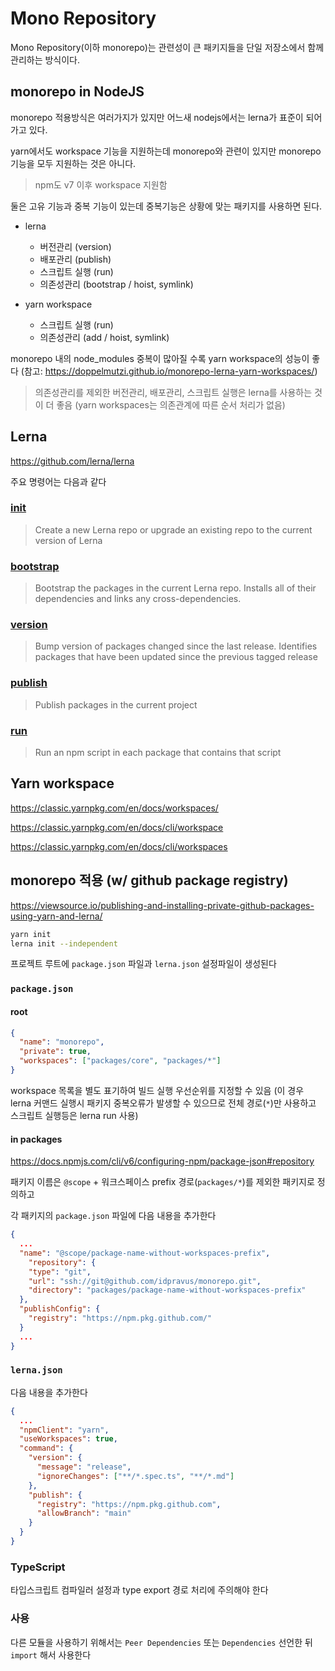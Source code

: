 # Mono Repository

Mono Repository(이하 monorepo)는 관련성이 큰 패키지들을 단일 저장소에서 함께 관리하는 방식이다.

## monorepo in NodeJS

monorepo 적용방식은 여러가지가 있지만 어느새 nodejs에서는 lerna가 표준이 되어가고 있다.

yarn에서도 workspace 기능을 지원하는데 monorepo와 관련이 있지만 monorepo 기능을 모두 지원하는 것은 아니다.

> npm도 v7 이후 workspace 지원함

둘은 고유 기능과 중복 기능이 있는데 중복기능은 상황에 맞는 패키지를 사용하면 된다.

- lerna

  - 버전관리 (version)
  - 배포관리 (publish)
  - 스크립트 실행 (run)
  - 의존성관리 (bootstrap / hoist, symlink)

- yarn workspace

  - 스크립트 실행 (run)
  - 의존성관리 (add / hoist, symlink)

monorepo 내의 node_modules 중복이 많아질 수록 yarn workspace의 성능이 좋다
(참고: <https://doppelmutzi.github.io/monorepo-lerna-yarn-workspaces/>)

> 의존성관리를 제외한 버전관리, 배포관리, 스크립트 실행은 lerna를 사용하는 것이 더 좋음 (yarn workspaces는 의존관계에 따른 순서 처리가 없음)

## Lerna

<https://github.com/lerna/lerna>

주요 명령어는 다음과 같다

### [init](https://github.com/lerna/lerna/tree/main/commands/init#readme)

> Create a new Lerna repo or upgrade an existing repo to the current version of Lerna

### [bootstrap](https://github.com/lerna/lerna/tree/main/commands/bootstrap#readme)

> Bootstrap the packages in the current Lerna repo. Installs all of their dependencies and links any cross-dependencies.

### [version](https://github.com/lerna/lerna/tree/main/commands/version#readme)

> Bump version of packages changed since the last release.
> Identifies packages that have been updated since the previous tagged release

### [publish](https://github.com/lerna/lerna/tree/main/commands/publish#readme)

> Publish packages in the current project

### [run](https://github.com/lerna/lerna/tree/main/commands/run#readme)

> Run an npm script in each package that contains that script

## Yarn workspace

<https://classic.yarnpkg.com/en/docs/workspaces/>

<https://classic.yarnpkg.com/en/docs/cli/workspace>

<https://classic.yarnpkg.com/en/docs/cli/workspaces>

## monorepo 적용 (w/ github package registry)

<https://viewsource.io/publishing-and-installing-private-github-packages-using-yarn-and-lerna/>

```bash
yarn init
lerna init --independent
```

프로젝트 루트에 `package.json` 파일과 `lerna.json` 설정파일이 생성된다

### `package.json`

#### root

```json
{
  "name": "monorepo",
  "private": true,
  "workspaces": ["packages/core", "packages/*"]
}
```

workspace 목록을 별도 표기하여 빌드 실행 우선순위를 지정할 수 있음
(이 경우 lerna 커맨드 실행시 패키지 중복오류가 발생할 수 있으므로 전체 경로(`*`)만 사용하고 스크립트 실행등은 lerna run 사용)

#### in packages

<https://docs.npmjs.com/cli/v6/configuring-npm/package-json#repository>

패키지 이름은 `@scope` + 워크스페이스 prefix 경로(`packages/*`)를 제외한 패키지로 정의하고

각 패키지의 `package.json` 파일에 다음 내용을 추가한다

```json
{
  ...
  "name": "@scope/package-name-without-workspaces-prefix",
    "repository": {
    "type": "git",
    "url": "ssh://git@github.com/idpravus/monorepo.git",
    "directory": "packages/package-name-without-workspaces-prefix"
  },
  "publishConfig": {
    "registry": "https://npm.pkg.github.com/"
  }
  ...
}
```

### `lerna.json`

다음 내용을 추가한다

```json
{
  ...
  "npmClient": "yarn",
  "useWorkspaces": true,
  "command": {
    "version": {
      "message": "release",
      "ignoreChanges": ["**/*.spec.ts", "**/*.md"]
    },
    "publish": {
      "registry": "https://npm.pkg.github.com",
      "allowBranch": "main"
    }
  }
}
```

### TypeScript

타입스크립트 컴파일러 설정과 type export 경로 처리에 주의해야 한다

### 사용

다른 모듈을 사용하기 위해서는 `Peer Dependencies` 또는 `Dependencies` 선언한 뒤 `import` 해서 사용한다
